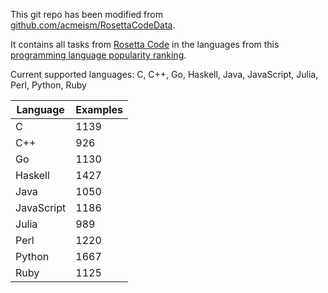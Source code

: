 This git repo has been modified from [github.com/acmeism/RosettaCodeData](https://github.com/acmeism/RosettaCodeData).

It contains all tasks from [Rosetta Code](https://rosettacode.org) in the languages from this [programming language popularity ranking](https://pypl.github.io/PYPL.html).

Current supported languages: C, C++, Go, Haskell, Java, JavaScript, Julia, Perl, Python, Ruby

| Language    | Examples    |
| ----------- | ----------- |
| C           | 1139        |
| C++         | 926         |
| Go          | 1130        |
| Haskell     | 1427        |
| Java        | 1050        |
| JavaScript  | 1186        |
| Julia       | 989         |
| Perl        | 1220        |
| Python      | 1667        |
| Ruby        | 1125        |